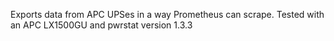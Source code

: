 Exports data from APC UPSes in a way Prometheus can scrape. Tested with an APC LX1500GU and pwrstat version 1.3.3
